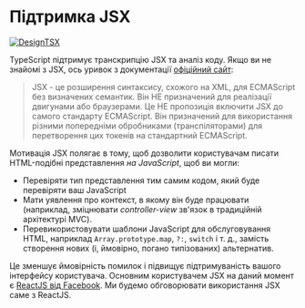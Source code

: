 # Підтримка JSX

[![DesignTSX](https://raw.githubusercontent.com/basarat/typescript-book/master/images/designtsx-banner.png)](https://designtsx.com)

TypeScript підтримує транскрипцію JSX та аналіз коду. Якщо ви не знайомі з JSX, ось уривок з документації [офіційний сайт](https://facebook.github.io/jsx/):

> JSX - це розширення синтаксису, схожого на XML, для ECMAScript без визначених семантик. Він НЕ призначений для реалізації двигунами або браузерами. Це НЕ пропозиція включити JSX до самого стандарту ECMAScript. Він призначений для використання різними попередніми обробниками (транспіляторами) для перетворення цих токенів на стандартний ECMAScript.

Мотивація JSX полягає в тому, щоб дозволити користувачам писати HTML-подібні представлення *на JavaScript*, щоб ви могли:

* Перевіряти тип представлення тим самим кодом, який буде перевіряти ваш JavaScript
* Мати уявлення про контекст, в якому він буде працювати (наприклад, зміцнювати *controller-view* зв'язок  в традиційній архітектурі MVC).
* Перевикористовувати шаблони JavaScript для обслуговування HTML, наприклад `Array.prototype.map`, `?:`, `switch` і т. д., замість створення нових (і, ймовірно, погано типізованих) альтернатив.

Це зменшує ймовірність помилок і підвищує підтримуваність вашого інтерфейсу користувача. Основним користувачем JSX на даний момент є [ReactJS від Facebook](http://facebook.github.io/react/). Ми будемо обговорювати використання JSX саме з ReactJS.
